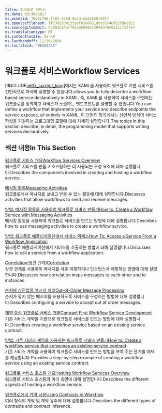 ```yaml
---
title: 워크플로 서비스
ms.date: 03/30/2017
ms.assetid: 7b05c766-f181-425d-9a3d-2a5e150c85f7
ms.openlocfilehash: ff73055d41531ef8188681d0b95748f62fde8011
ms.sourcegitcommit: bc293b14af795e0e999e3304dd40c0222cf2ffe4
ms.translationtype: MT
ms.contentlocale: ko-KR
ms.lasthandoff: 11/26/2020
ms.locfileid: "96263245"
---
```

# <a name="workflow-services"></a><span data-ttu-id="113bc-102">워크플로 서비스</span><span class="sxs-lookup"><span data-stu-id="113bc-102">Workflow Services</span></span>

[!INCLUDE[netfx_current_long](../../../../includes/netfx-current-long-md.md)]<span data-ttu-id="113bc-103">에서는 XAML을 사용하여 워크플로 기반 서비스를 선언적으로 자세히 설명할 수 있습니다.</span><span class="sxs-lookup"><span data-stu-id="113bc-103">allows you to fully describe a workflow-based service declaratively in XAML.</span></span> <span data-ttu-id="113bc-104">즉, XAML을 사용하여 서비스를 구현하는 워크플로를 정의하고 서비스가 노출하는 엔드포인트를 설명할 수 있습니다.</span><span class="sxs-lookup"><span data-stu-id="113bc-104">You can define a workflow that implements your service and describe endpoints the service exposes, all entirely in XAML.</span></span> <span data-ttu-id="113bc-105">이 단원의 항목에서는 선언적 방식의 서비스 작성을 지원하는 프로그래밍 모델에 대해 자세히 설명합니다.</span><span class="sxs-lookup"><span data-stu-id="113bc-105">The topics in this section describe, in detail, the programming model that supports writing services declaratively.</span></span>  
  
## <a name="in-this-section"></a><span data-ttu-id="113bc-106">섹션 내용</span><span class="sxs-lookup"><span data-stu-id="113bc-106">In This Section</span></span>  

 [<span data-ttu-id="113bc-107">워크플로 서비스 개요</span><span class="sxs-lookup"><span data-stu-id="113bc-107">Workflow Services Overview</span></span>](workflow-services-overview.md)  
 <span data-ttu-id="113bc-108">워크플로 서비스를 만들고 호스팅하는 데 사용되는 구성 요소에 대해 설명합니다.</span><span class="sxs-lookup"><span data-stu-id="113bc-108">Describes the components involved in creating and hosting a workflow service.</span></span>  
  
 [<span data-ttu-id="113bc-109">메시징 활동</span><span class="sxs-lookup"><span data-stu-id="113bc-109">Messaging Activities</span></span>](messaging-activities.md)  
 <span data-ttu-id="113bc-110">워크플로에서 메시지를 보내고 받을 수 있는 활동에 대해 설명합니다.</span><span class="sxs-lookup"><span data-stu-id="113bc-110">Discusses activities that allow workflows to send and receive messages.</span></span>  
  
 [<span data-ttu-id="113bc-111">방법: 메시징 활동을 사용하여 워크플로 서비스 만들기</span><span class="sxs-lookup"><span data-stu-id="113bc-111">How to: Create a Workflow Service with Messaging Activities</span></span>](how-to-create-a-workflow-service-with-messaging-activities.md)  
 <span data-ttu-id="113bc-112">메시징 활동을 사용하여 워크플로 서비스를 만드는 방법에 대해 설명합니다.</span><span class="sxs-lookup"><span data-stu-id="113bc-112">Describes how to use messaging activities to create a workflow service.</span></span>  
  
 [<span data-ttu-id="113bc-113">방법: 워크플로 애플리케이션에서 서비스 액세스</span><span class="sxs-lookup"><span data-stu-id="113bc-113">How To: Access a Service From a Workflow Application</span></span>](how-to-access-a-service-from-a-workflow-application.md)  
 <span data-ttu-id="113bc-114">워크플로 애플리케이션에서 서비스를 호출하는 방법에 대해 설명합니다.</span><span class="sxs-lookup"><span data-stu-id="113bc-114">Discusses how to call a service from a workflow application.</span></span>  
  
 <span data-ttu-id="113bc-115">[Correlation](correlation.md)(상관 관계)</span><span class="sxs-lookup"><span data-stu-id="113bc-115">[Correlation](correlation.md)</span></span>  
 <span data-ttu-id="113bc-116">상관 관계를 사용하여 메시지를 서로 매핑하거나 인스턴스에 매핑하는 방법에 대해 설명합니다.</span><span class="sxs-lookup"><span data-stu-id="113bc-116">Discusses how correlation maps messages to each other and to instances.</span></span>  
  
 [<span data-ttu-id="113bc-117">순서에 상관없이 메시지 처리</span><span class="sxs-lookup"><span data-stu-id="113bc-117">Out-of-Order Message Processing</span></span>](out-of-order-message-processing.md)  
 <span data-ttu-id="113bc-118">순서가 맞지 않는 메시지를 허용하도록 서비스를 구성하는 방법에 대해 설명합니다.</span><span class="sxs-lookup"><span data-stu-id="113bc-118">Describes configuring a service to accept out of order messages.</span></span>  
  
 [<span data-ttu-id="113bc-119">계약 중심 워크플로 서비스 개발</span><span class="sxs-lookup"><span data-stu-id="113bc-119">Contract First Workflow Service Development</span></span>](../../windows-workflow-foundation/contract-first-workflow-service-development.md)  
 <span data-ttu-id="113bc-120">기존 서비스 계약을 기반으로 워크플로 서비스를 만드는 방법에 대해 설명합니다.</span><span class="sxs-lookup"><span data-stu-id="113bc-120">Describes creating a workflow service based on an existing service contract.</span></span>  
  
 [<span data-ttu-id="113bc-121">방법: 기존 서비스 계약을 사용하는 워크플로 서비스 만들기</span><span class="sxs-lookup"><span data-stu-id="113bc-121">How to: Create a workflow service that consumes an existing service contract</span></span>](../../windows-workflow-foundation/how-to-create-a-workflow-service-that-consumes-an-existing-service-contract.md)  
 <span data-ttu-id="113bc-122">기존 서비스 계약을 사용하여 워크플로 서비스를 만드는 방법을 보여 주는 단계별 예제를 제공합니다.</span><span class="sxs-lookup"><span data-stu-id="113bc-122">Provides a step-by-step example of creating a workflow service using an existing service contract.</span></span>  
  
 [<span data-ttu-id="113bc-123">워크플로 서비스 호스팅 개요</span><span class="sxs-lookup"><span data-stu-id="113bc-123">Hosting Workflow Services Overview</span></span>](hosting-workflow-services-overview.md)  
 <span data-ttu-id="113bc-124">워크플로 서비스 호스팅의 여러 측면에 대해 설명합니다.</span><span class="sxs-lookup"><span data-stu-id="113bc-124">Describes the different aspects of hosting a workflow service.</span></span>  
  
 [<span data-ttu-id="113bc-125">워크플로에서 계약 사용</span><span class="sxs-lookup"><span data-stu-id="113bc-125">Using Contracts in Workflow</span></span>](using-contracts-in-workflow.md)  
 <span data-ttu-id="113bc-126">여러 형식의 계약 및 계약 유추에 대해 설명합니다.</span><span class="sxs-lookup"><span data-stu-id="113bc-126">Describes the different types of contracts and contract inference.</span></span>
